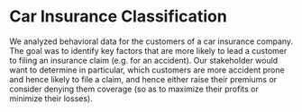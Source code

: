# Car Insurance Classification

We analyzed behavioral data for the customers of a car insurance company. The goal was to identify key factors that are more likely to lead a customer to filing an insurance claim (e.g. for an accident). Our stakeholder would want to determine in particular, which customers are more accident prone and hence likely to file a claim, and hence either raise their premiums or consider denying them coverage (so as to maximize their profits or minimize their losses).

